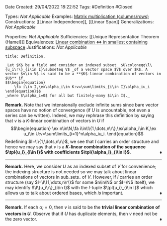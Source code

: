 <br />
<br />

Date Created: 29/04/2022 18:22:52
Tags: #Definition #Closed

Types: _Not Applicable_
Examples: [Matrix multiplication (columns/rows)](Matrix%20multiplication%20(columns%20slash%20rows).md)
Constructions: [[Linear Independence]], [[Linear Span]]
Generalizations: _Not Applicable_

Properties: _Not Applicable_
Sufficiencies: [[Unique Representation Theorem (Hamel)]]
Equivalences: [Linear combination $\Leftrightarrow$ in smallest containing subspace](Linear%20combination%20iff%20in%20smallest%20containing%20subspace.md)
Justifications: _Not Applicable_

``` ad-Definition
title: Definition.

_Let $K$ be a field and consider an indexed subset_ $U\coloneqq\l\{u_i\r\}_{i\in I}\subseteq V$ _of a vector space $V$ over $K$. A vector $v\in V$ is said to be a **$K$-linear combination of vectors in $U$** if_
$$\begin{equation}
    \fa i\in I,\ex\alpha_i\in K:v=\sum\limits_{i\in I}\alpha_iu_i
\end{equation}$$
_where $\alpha_i=0$ for all but finitely-many $i\in I$._

```

**Remark.** Note that we intensionally exclude infinite sums since bare vector spaces have no notion of convergence (if $U$ is uncountable, not even a series can be written). Indeed, we may rephrase this definition by saying that $v$ is a $K$-linear combination of vectors in $U$ if
$$\begin{equation}
    \ex n\in\N,\fa i\in\l\{1,\dots,n\r\},\ex\alpha_i\in K,\ex u_i\in U:v=\sum\limits_{i=1}^n\alpha_iu_i.
\end{equation}$$
Redefining $I=\l\{1,\dots,n\r\}$, we see that $I$ carries an order structure and hence we may say that $v$ is a **$K$-linear combination of the sequence $\tpl{u_i}_{i\in I}$ with coefficients $\tpl{\alpha_i}_{i\in I}$**.<span style="float:right;">$\blacklozenge$</span>

---

**Remark.** Here, we consider $U$ as an indexed subset of $V$ for convenience; the indexing structure is not needed so we may talk about linear combinations of vectors in sub_sets_ of $V$. However, if $I$ carries an order structure (say $I=\l\{1,\dots,n\r\}$ for some $n\in\N$ or $I=\N$ itself), we may identify $\l\{u_i\r\}_{i\in I}$ with the $I$-tuple $\tpl{u_i}_{i\in I}$ which allows us to talk about ordered bases, which _is_ important.<span style="float:right;">$\blacklozenge$</span>

---

**Remark.** If each $\alpha_i=0$, then $v$ is said to be the **trivial linear combination of vectors in $U$**. Observe that if $U$ has duplicate elements, then $v$ need not be the zero vector.<span style="float:right;">$\blacklozenge$</span>
